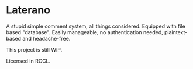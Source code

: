 # Laterano

A stupid simple comment system, all things considered. Equipped with file based "database".
Easily manageable, no authentication needed, plaintext-based and headache-free.

This project is still WIP.

Licensed in RCCL.
